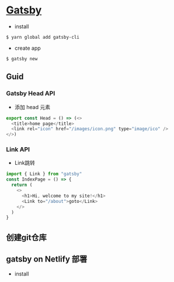 # [Gatsby](https://www.gatsbyjs.com/docs/tutorial/getting-started/part-3/)

- install

```shell
$ yarn global add gatsby-cli
```

- create app

```shell
$ gatsby new
```

## Guid

### Gatsby Head API

- 添加 head 元素
```js
export const Head = () => (<>
  <title>home page</title>
  <link rel="icon" href="/images/icon.png" type="image/ico" />
</>)
```

### Link API

- Link跳转

```js
import { Link } from "gatsby"
const IndexPage = () => {
  return (
    <>
      <h1>Hi, welcome to my site!</h1>
      <Link to="/about">goto</Link>
    </>
  )
}
```

## 创建git仓库


## gatsby on Netlify 部署

- install 

```
```